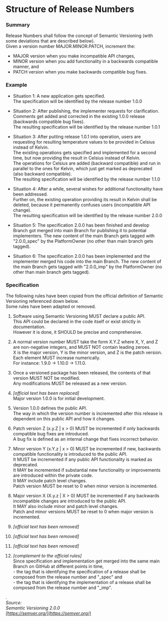 # Structure of Release Numbers


### Summary 

Release Numbers shall follow the concept of Semantic Versioning (with some deviations that are described below).  
Given a version number MAJOR.MINOR.PATCH, increment the:  

- MAJOR version when you make incompatible API changes,
- MINOR version when you add functionality in a backwards compatible manner, and
- PATCH version when you make backwards compatible bug fixes.


### Example

- Situation 1: A new application gets specified.  
The specification will be identified by the release number 1.0.0  

- Situation 2: After publishing, the implementer requests for clarification.  
Comments get added and corrected in the existing 1.0.0 release (backwards compatible bug fixes).  
The resulting specification will be identified by the release number 1.0.1  

- Situation 3: After putting release 1.0.1 into operation, users are requesting for resulting temperature values to be provided in Celsius instead of Kelvin.  
The existing operations gets specified and implemented for a second time, but now providing the result in Celsius instead of Kelvin.  
The operations for Celsius are added (backward compatible) and run in parallel to the ones for Kelvin, which just get marked as deprecated (also backward compatible).  
The resulting specification will be identified by the release number 1.1.0  

- Situation 4: After a while, several wishes for additional functionality have been addressed.  
Further on, the existing operation providing its result in Kelvin shall be deleted, because it permanently confuses users (incompatible API change).  
The resulting specification will be identified by the release number 2.0.0  

- Situation 5: The specification 2.0.0 has been finished and develop Branch got merged into main Branch for publishing it to potential implementers.
The new content of the main Branch gets tagged with "2.0.0_spec" by the PlatformOwner (no other than main branch gets tagged).

- Situation 6: The specification 2.0.0 has been implemented and the implementer merged his code into the main Branch.
The new content of the main Branch gets tagged with "2.0.0_imp" by the PlatformOwner (no other than main branch gets tagged).


### Specification

The following rules have been copied from the official definition of Semantic Versioning referenced down below.  
Some rules have been adapted or removed.  

1. Software using Semantic Versioning MUST declare a public API.  
This API could be declared in the code itself or exist strictly in documentation.  
However it is done, it SHOULD be precise and comprehensive.  

2. A normal version number MUST take the form X.Y.Z where X, Y, and Z are non-negative integers, and MUST NOT contain leading zeroes.  
X is the major version, Y is the minor version, and Z is the patch version.  
Each element MUST increase numerically.  
For instance: 1.9.0 -> 1.10.0 -> 1.11.0.  

3. Once a versioned package has been released, the contents of that version MUST NOT be modified.  
Any modifications MUST be released as a new version.  

4. _[official text has been replaced]_  
Major version 1.0.0 is for initial development.  

5. Version 1.0.0 defines the public API.  
The way in which the version number is incremented after this release is dependent on this public API and how it changes.  

6. Patch version Z (x.y.Z | x > 0) MUST be incremented if only backwards compatible bug fixes are introduced.  
A bug fix is defined as an internal change that fixes incorrect behavior.

7. Minor version Y (x.Y.z | x > 0) MUST be incremented if new, backwards compatible functionality is introduced to the public API.  
It MUST be incremented if any public API functionality is marked as deprecated.  
It MAY be incremented if substantial new functionality or improvements are introduced within the private code.  
It MAY include patch level changes.  
Patch version MUST be reset to 0 when minor version is incremented.

8. Major version X (X.y.z | X > 0) MUST be incremented if any backwards incompatible changes are introduced to the public API.  
It MAY also include minor and patch level changes.  
Patch and minor versions MUST be reset to 0 when major version is incremented.

9. _[official text has been removed]_  

10. _[official text has been removed]_  

11. _[official text has been removed]_  

12. _[complement to the official rules]_  
Since specification and implementation get merged into the same main Branch on GitHub at different points in time,  
\- the tag that is identifying the specification of a release shall be composed from the release number and "_spec" and  
\- the tag that is identifying the implementation of a release shall be composed from the release number and "_imp".  

.  
_Source:_  
_Semantic Versioning 2.0.0_  
_[https://semver.org/](https://semver.org/)_  
